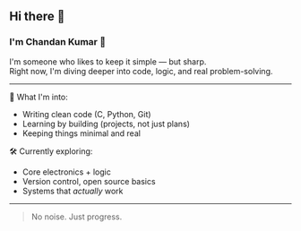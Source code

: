 ## Hi there 👋


### I'm Chandan Kumar 👋

I'm someone who likes to keep it simple — but sharp.  
Right now, I'm diving deeper into code, logic, and real problem-solving.

---

🧠 What I'm into:
- Writing clean code (C, Python, Git)
- Learning by building (projects, not just plans)
- Keeping things minimal and real

🛠️ Currently exploring:
- Core electronics + logic
- Version control, open source basics
- Systems that *actually* work

---

> No noise. Just progress.
